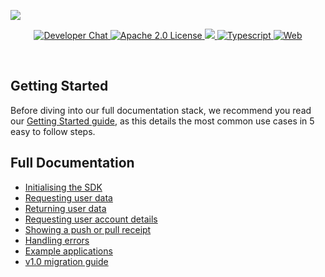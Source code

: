 ![](https://securedownloads.digi.me/partners/digime/SDKReadmeBanner.png)
<p align="center">
    <a href="https://developers.digi.me/slack/join">
        <img src="https://img.shields.io/badge/chat-slack-blueviolet.svg" alt="Developer Chat">
    </a>
    <a href="LICENSE">
        <img src="https://img.shields.io/badge/license-apache 2.0-blue.svg" alt="Apache 2.0 License">
    </a>
    <a href="#">
    	<img src="https://img.shields.io/badge/build-passing-brightgreen.svg">
    </a>
    <a href="https://www.typescriptlang.org/">
        <img src="https://img.shields.io/badge/language-typescript-ff69b4.svg" alt="Typescript">
    </a>
    <a href="https://developers.digi.me/">
        <img src="https://img.shields.io/badge/web-digi.me-red.svg" alt="Web">
    </a>
</p>

<br>

## Getting Started
Before diving into our full documentation stack, we recommend you read our [Getting Started guide](../README.md), as this details the most common use cases in 5 easy to follow steps.

## Full Documentation

  * [Initialising the SDK](./initialise-sdk.md)
  * [Requesting user data](./pull-data-overview.md)
  * [Returning user data](./push-data-overview.md)
  * [Requesting user account details](./session-accounts.md)
  * [Showing a push or pull receipt](./share-receipts.md)
  * [Handling errors](./handling-errors.md)
  * [Example applications](./example-apps.md)
  * [v1.0 migration guide](./migration-guide.md)
